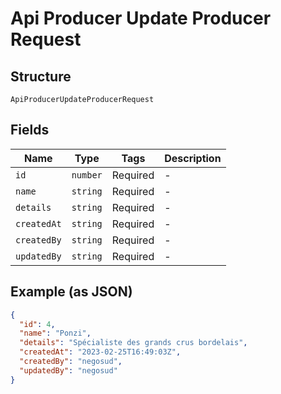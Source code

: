 
# Api Producer Update Producer Request

## Structure

`ApiProducerUpdateProducerRequest`

## Fields

| Name | Type | Tags | Description |
|  --- | --- | --- | --- |
| `id` | `number` | Required | - |
| `name` | `string` | Required | - |
| `details` | `string` | Required | - |
| `createdAt` | `string` | Required | - |
| `createdBy` | `string` | Required | - |
| `updatedBy` | `string` | Required | - |

## Example (as JSON)

```json
{
  "id": 4,
  "name": "Ponzi",
  "details": "Spécialiste des grands crus bordelais",
  "createdAt": "2023-02-25T16:49:03Z",
  "createdBy": "negosud",
  "updatedBy": "negosud"
}
```

